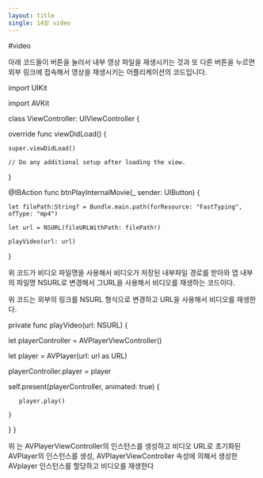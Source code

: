 ```yaml
---
layout:	title
single: 14장 video
---
```


#video

아래 코드들이 버튼을 눌러서 내부 영상 파일을 재생시키는 것과 또 다른 버튼을 누르면 외부 링크에 접속해서 영상을 재생시키는 어플리케이션의 코드입니다.

import UIKit

import AVKit

class ViewController: UIViewController {

override func viewDidLoad() {

    super.viewDidLoad()
    
    // Do any additional setup after loading the view.
}

@IBAction func btnPlayInternalMovie(_ sender: UIButton) {

    let filePath:String? = Bundle.main.path(forResource: "FastTyping", ofType: "mp4")
    
    let url = NSURL(fileURLWithPath: filePath!)
    
    playVideo(url: url)
}


위 코드가 비디오 파일명을 사용해서 비디오가 저장된 내부파일 경로를 받아와 앱 내부의 파일명 NSURL로 변경해서
그URL을 사용해서 비디오를 재생하는 코드이다.





위 코드는 외부의 링크를 NSURL 형식으로 변경하고 URL을 사용해서 비디오를 재생한다. 




private func playVideo(url: NSURL)  {

   let playerController = AVPlayerViewController()
   
   let player = AVPlayer(url: url as URL)
   
   playerController.player = player
   
   self.present(playerController, animated: true) {
   
       player.play()
       
    }
    
}
}

위 는 AVPlayerViewController의 인스턴스를 생성하고 비디오 URL로 초기화된 AVPlayer의 인스턴스를 생성, AVPlayerViewController 속성에 의해서 생성한 AVplayer 인스턴스를 할당하고 비디오를 재생한다
